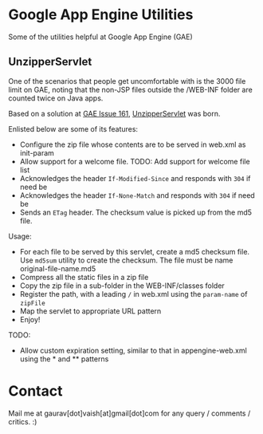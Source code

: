 Google App Engine Utilities
===========================

Some of the utilities helpful at Google App Engine (GAE)

UnzipperServlet
---------------

One of the scenarios that people get uncomfortable with is
the 3000 file limit on GAE, noting that the non-JSP files
outside the /WEB-INF folder are counted twice on Java apps.

Based on a solution at [GAE Issue 161](http://code.google.com/p/googleappengine/issues/detail?id=161#c88), [UnzipperServlet](http://github.com/gvaish/gae-utils/blob/master/src/main/src/com/mastergaurav/gae/server/UnzipperServlet.java) was born.

Enlisted below are some of its features:

* Configure the zip file whose contents are to be served in web.xml as init-param
* Allow support for a welcome file. TODO: Add support for welcome file list
* Acknowledges the header `If-Modified-Since` and responds with `304` if need be
* Acknowledges the header `If-None-Match` and responds with `304` if need be
* Sends an `ETag` header. The checksum value is picked up from the md5 file.

Usage:

* For each file to be served by this servlet, create a md5 checksum file.
  Use `md5sum` utility to create the checksum. The file must be name
  original-file-name.md5
* Compress all the static files in a zip file
* Copy the zip file in a sub-folder in the WEB-INF/classes folder
* Register the path, with a leading `/` in web.xml using the `param-name` of `zipFile`
* Map the servlet to appropriate URL pattern
* Enjoy!


TODO:

* Allow custom expiration setting, similar to that in appengine-web.xml using
  the * and ** patterns


Contact
=======

Mail me at gaurav[dot]vaish[at]gmail[dot]com for any query / comments / critics. :)

